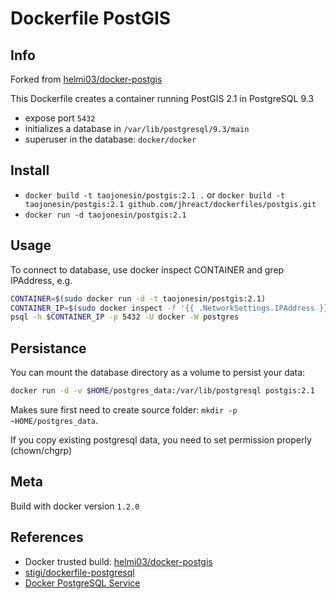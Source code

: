 # Dockerfile PostGIS

## Info

Forked from [helmi03/docker-postgis](https://github.com/helmi03/docker-postgis)

This Dockerfile creates a container running PostGIS 2.1 in PostgreSQL 9.3

- expose port `5432`
- initializes a database in `/var/lib/postgresql/9.3/main`
- superuser in the database: `docker/docker`


## Install

- `docker build -t taojonesin/postgis:2.1 .` or `docker build -t taojonesin/postgis:2.1 github.com/jhreact/dockerfiles/postgis.git`
- `docker run -d taojonesin/postgis:2.1`


## Usage

To connect to database, use docker inspect CONTAINER and grep IPAddress, e.g.

```bash
CONTAINER=$(sudo docker run -d -t taojonesin/postgis:2.1)
CONTAINER_IP=$(sudo docker inspect -f '{{ .NetworkSettings.IPAddress }}' $CONTAINER)
psql -h $CONTAINER_IP -p 5432 -U docker -W postgres
```


## Persistance

You can mount the database directory as a volume to persist your data:

```bash
docker run -d -v $HOME/postgres_data:/var/lib/postgresql postgis:2.1
```

Makes sure first need to create source folder: `mkdir -p ~HOME/postgres_data`.

If you copy existing postgresql data, you need to set permission properly (chown/chgrp)


## Meta

Build with docker version `1.2.0`


## References

- Docker trusted build: [helmi03/docker-postgis](https://registry.hub.docker.com/u/helmi03/docker-postgis/)
- [stigi/dockerfile-postgresql](https://github.com/stigi/dockerfile-postgresql)
- [Docker PostgreSQL Service](http://docs.docker.io/en/latest/examples/postgresql_service/)
